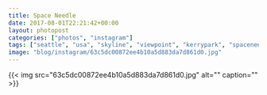 ```yaml
---
title: Space Needle
date: 2017-08-01T22:21:42+00:00
layout: photopost
categories: ["photos", "instagram"]
tags: ["seattle", "usa", "skyline", "viewpoint", "kerrypark", "spaceneedle"]
image: "blog/instagram/63c5dc00872ee4b10a5d883da7d861d0.jpg"
---
```


{{< img src="63c5dc00872ee4b10a5d883da7d861d0.jpg" alt="" caption="" >}}



